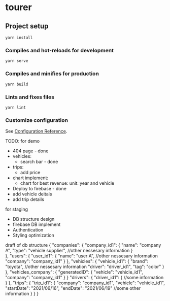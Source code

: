 # tourer

## Project setup
```
yarn install
```

### Compiles and hot-reloads for development
```
yarn serve
```

### Compiles and minifies for production
```
yarn build
```

### Lints and fixes files
```
yarn lint
```

### Customize configuration
See [Configuration Reference](https://cli.vuejs.org/config/).

TODO: for demo
- 404 page - done
- vehicles:
  - search bar - done
- trips:
  - add price
- chart implement:
  - chart for best revenue: unit: year and vehicle 
- Deploy to firebase - done
- add vehicle deitals 
- add trip details

for staging
- DB structure design
- firebase DB implement
- Authentication
- Styling optimization

draff of db structure
{
  "companies": {
    "company_id1": {
      "name": "company A",
      "type": "vehicle supplier",
      //other nessesary information
    }  
  },
  "users": {
    "user_id1": {
      "name": "user A",
      //other nessesary information
      "company": "company_id1"
    }
  },
  "vehicles": {
    "vehicle_id1": {
      "brand": "toyota",
      //other nessesary information
      "driver": "driver_id1",
      "tag": "color"
    }
  },
  "vehicles_company": {
    "generatedID": {
      "vehicle": "vehicle_id1",
      "company": "company_id1"
    }
  }
  "drivers": {
    "driver_id1": {
      //some information
    }
  },
  "trips": {
    "trip_id1": {
      "company": "company_id1",
      "vehicle": "vehicle_id1",
      "startDate": "2021/06/16",
      "endDate": "2021/06/19"
      //some other information
    }
  }
}

